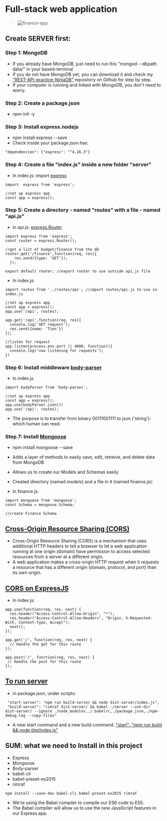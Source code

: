 # Full-stack web application
> ![finance-app](https://user-images.githubusercontent.com/36870689/45045502-6e490c80-b030-11e8-864b-83ffa3ff568c.png)


## Create SERVER first:

### Step 1: MongoDB 
- If you already have MongoDB, just need to run this "mongod --dbpath data/" in your based-terminal
- If you do not have MongoDB yet, you can download it and check my ["REST-API-practice-NinjaDB"](https://github.com/nguy2819/REST-API-practice-NinjaDB) repository on Github for step by step. 
- If your computer is running and linked with MongoDB, you don't need to worry. 

### Step 2: Create a package.json
- npm init -y

### Step 3: Install express.nodejs
- npm install express --save
- Check inside your package.json has: 
```
"dependencies": {"express": "^4.16.3"}
```

### Step 4: Create a file "index.js" inside a new folder "server"
- In index.js: import [express](https://expressjs.com/en/4x/api.html#express)
```
import  express from 'express';

//set up express app
const app = express();
```

### Step 5: Create a directory - named "routes" with a file - named "api.js"
- In api.js: [express.Router](https://expressjs.com/en/4x/api.html#express.router)
```
import express from 'express';
const router = express.Router();

//get a list of budget/finance from the db
router.get('/finance',function(req, res){
    res.send({type: 'GET'});
  });
  
export default router; //export router to use outside api.js file
```
- In index.js:
```
import routes from '../routes/api'; //import routes/api.js to use in index.js

//set up express app
const app = express();
app.use('/api', routes);

app.get('/api',function(req, res){
  console.log('GET request');
  res.send({name: 'Tien'})
});

//listen for request
app.listen(process.env.port || 4000, function(){
  console.log('now listening for requests');
})
```

### Step 6: Install middleware [body-parser](https://www.npmjs.com/package/body-parser) 
- In index.js

```
import bodyParser from 'body-parser';

//set up express app
const app = express();
app.use(bodyParser.json())
app.use('/api', routes);
```
- The purpose is to transfer from binary 00111001111 to json ('string')- which human can read.

### Step 7: Install [Mongoose](https://mongoosejs.com/docs/)
- npm install mongoose --save
- Adds a layer of methods to easily save, edit, retreive, and delete data from MongoDB
- Allows us to create our Models and Schemas easily
- Created directory (named models) and a file in it (named finance.js):

- In finance.js:
```
import mongoose from 'mongoose';
const Schema = mongoose.Schema;

//create Finance Schema
```

## [Cross-Origin Resource Sharing (CORS)](https://developer.mozilla.org/en-US/docs/Web/HTTP/CORS)
- Cross-Origin Resource Sharing (CORS) is a mechanism that uses additional HTTP headers to tell a browser to let a web application running at one origin (domain) have permission to access selected resources from a server at a different origin.
- A web application makes a cross-origin HTTP request when it requests a resource that has a different origin (domain, protocol, and port) than its own origin.

## [CORS on ExpressJS](https://enable-cors.org/server_expressjs.html)
- In index.js:
```
app.use(function(req, res, next) {
  res.header("Access-Control-Allow-Origin", "*");
  res.header("Access-Control-Allow-Headers", "Origin, X-Requested-With, Content-Type, Accept");
  next();
});

app.get('/', function(req, res, next) {
  // Handle the get for this route
});

app.post('/', function(req, res, next) {
 // Handle the post for this route
});
```
## [To run server](https://www.codementor.io/iykyvic/writing-your-nodejs-apps-using-es6-6dh0edw2o) 
- in package.json, under scripts:
```
 "start-server": "npm run build-server && node dist-server/index.js",
 "build-server": "rimraf dist-server/ && babel ./server --out-dir dist-server/ --ignore ./node_modules,./.babelrc,./package.json,./npm-debug.log --copy-files"
```
- A new start command and a new build command. ["start": "npm run build && node dist/index.js"](https://www.codementor.io/iykyvic/writing-your-nodejs-apps-using-es6-6dh0edw2o)

## SUM: what we need to Install in this project
* Express
* Mongoose
* Body-parser
* babel-cli
* babel-preset-es2015
* rimraf 
```
npm install --save-dev babel-cli babel-preset-es2015 rimraf
```

- We're using the Babel compiler to compile our ES6 code to ES5.
- The Babel compiler will allow us to use the new JavaScript features in our Express app. 
